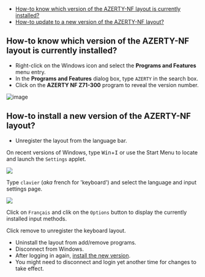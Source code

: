 - [How-to know which version of the AZERTY-NF layout is currently installed?](#which-version)
- [How-to update to a new version of the AZERTY-NF layout?](#upgrade)



## How-to know which version of the AZERTY-NF layout is currently installed?
<a name="which-version" />  

- Right-click on the Windows icon and select the __Programs and Features__ menu entry.
- In the __Programs and Features__ dialog box, type `AZERTY` in the search box.
- Click on the __AZERTY NF Z71-300__ program to reveal the version number.

![image](https://user-images.githubusercontent.com/8488398/70084918-8599ef80-160f-11ea-92bb-60e2b232beab.png)

## How-to install a new version of the AZERTY-NF layout?
<a name="upgrade" />

- Unregister the layout from the language bar.

On recent versions of Windows, type <kbd>Win</kbd>+<kbd>I</kbd> or use the Start Menu to locate and launch the `Settings` applet.

![](https://springcomp.github.io/optimized-azerty-win/assets/images/settings.png)

Type `clavier` (_aka_ french for 'keyboard') and select the language and input settings page.

![](https://springcomp.github.io/optimized-azerty-win/assets/images/languages.png)

Click on `Français` and clik on the `Options` button to display the currently installed input methods.

Click remove to unregister the keyboard layout.

- Uninstall the layout from add/remove programs.
- Disconnect from Windows.
- After logging in again, [install the new version](https://springcomp.github.io/optimized-azerty-win/download.html).
- You might need to disconnect and login yet another time for changes to take effect.